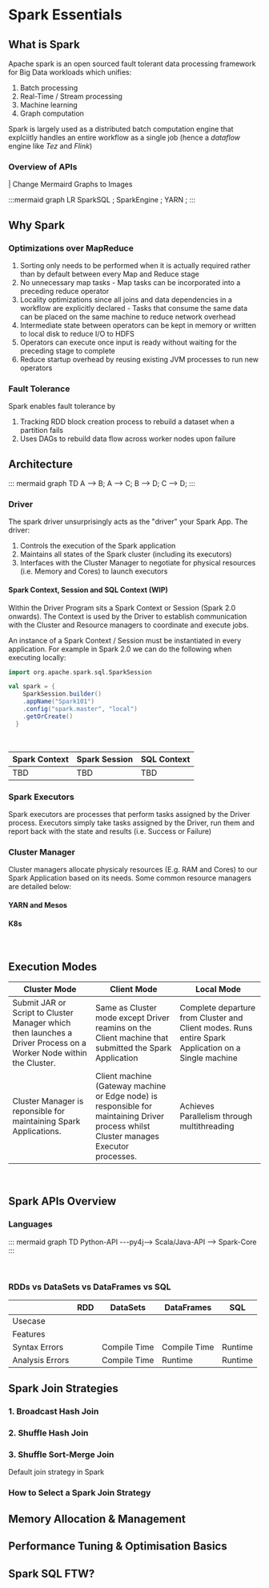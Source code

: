 # Spark Essentials

## What is Spark

Apache spark is an open sourced fault tolerant data processing framework for Big Data workloads which unifies:

1. Batch processing
2. Real-Time / Stream processing
3. Machine learning
4. Graph computation

Spark is largely used as a distributed batch computation engine that explciitly handles an entire workflow as a single job (hence a *dataflow* engine like *Tez* and *Flink*)

### Overview of APIs

| Change Mermaird Graphs to Images

:::mermaid
graph LR
    SparkSQL ;
    SparkEngine ;
    YARN ;
:::

## Why Spark

### Optimizations over MapReduce

1. Sorting only needs to be performed when it is actually required rather than by default between every Map and Reduce stage
2. No unnecessary map tasks - Map tasks can be incorporated into a preceding reduce operator
3. Locality optimizations since all joins and data dependencies in a workflow are explicitly declared - Tasks that consume the same data can be placed on the same machine to reduce network overhead
4. Intermediate state between operators can be kept in memory or written to local disk to reduce I/O to HDFS
5. Operators can execute once input is ready without waiting for the preceding stage to complete
6. Reduce startup overhead by reusing existing JVM processes to run new operators

### Fault Tolerance

Spark enables fault tolerance by

1. Tracking RDD block creation process to rebuild a dataset when a partition fails
2. Uses DAGs to rebuild data flow across worker nodes upon failure

## Architecture

::: mermaid
graph TD
    A --> B;
    A --> C;
    B --> D;
    C --> D;
:::

### Driver

The spark driver unsurprisingly acts as the "driver" your Spark App. The driver:

1. Controls the execution of the Spark application
2. Maintains all states of the Spark cluster (including its executors)
3. Interfaces with the Cluster Manager to negotiate for physical resources (i.e. Memory and Cores) to launch executors

#### Spark Context, Session and SQL Context (WIP)

Within the Driver Program sits a Spark Context or Session (Spark 2.0 onwards). The Context is used by the Driver to establish communication with the Cluster and Resource managers to coordinate and execute jobs.

An instance of a Spark Context / Session must be instantiated in every application. For example in Spark 2.0 we can do the following when executing locally:

```scala
import org.apache.spark.sql.SparkSession

val spark = {
    SparkSession.builder()
    .appName("Spark101")
    .config("spark.master", "local")
    .getOrCreate()
  }
```

<br>

| Spark Context | Spark Session | SQL Context|
| --- | --- | --- |
| TBD | TBD | TBD |

### Spark Executors

Spark executors are processes that perform tasks assigned by the Driver process. Executors simply take tasks assigned by the Driver, run them and report back with the state and results (i.e. Success or Failure)

### Cluster Manager

Cluster managers allocate physicaly resources (E.g. RAM and Cores) to our Spark Application based on its needs. Some common resource managers are detailed below:

#### YARN and Mesos

#### K8s

<br>

## Execution Modes

| Cluster Mode | Client Mode | Local Mode |
| --- | --- | --- |
| Submit JAR or Script to Cluster Manager which then launches a Driver Process on a Worker Node within the Cluster. | Same as Cluster mode except Driver reamins on the Client machine that submitted the Spark Application | Complete departure from Cluster and Client modes. Runs entire Spark Application on a Single machine |
| Cluster Manager is reponsible for maintaining Spark Applications. | Client machine (Gateway machine or Edge node) is responsible for maintaining Driver process whilst Cluster manages Executor processes. | Achieves Parallelism through multithreading |

<br>

## Spark APIs Overview

### Languages

::: mermaid
graph TD
    Python-API
    ---py4j--> Scala/Java-API
    --> Spark-Core
:::

<br>

### RDDs vs DataSets vs DataFrames vs SQL

| | RDD | DataSets | DataFrames | SQL |
| --- | --- | --- | --- | --- |
| Usecase | | | |
| Features | | | |
| Syntax Errors | | Compile Time | Compile Time | Runtime |
| Analysis Errors | | Compile Time | Runtime | Runtime |

## Spark Join Strategies

### 1. Broadcast Hash Join

### 2. Shuffle Hash Join

### 3. Shuffle Sort-Merge Join

Default join strategy in Spark

### How to Select a Spark Join Strategy


## Memory Allocation & Management

## Performance Tuning & Optimisation Basics

## Spark SQL FTW?
